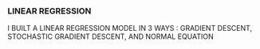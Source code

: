 ### LINEAR REGRESSION
I BUILT A LINEAR REGRESSION MODEL IN 3 WAYS : GRADIENT DESCENT, STOCHASTIC GRADIENT DESCENT, AND NORMAL EQUATION
